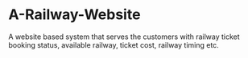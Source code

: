 # A-Railway-Website
A website based system that serves the customers with railway ticket booking status, available railway, ticket cost, railway timing etc.
